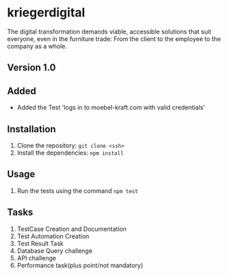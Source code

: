 # kriegerdigital
The digital transformation demands viable, accessible solutions that suit everyone, even in the furniture trade: From the client to the employee to the company as a whole. 

## Version 1.0
## Added
- Added the Test 'logs in to moebel-kraft.com with valid credentials' 

## Installation

1. Clone the repository: `git clone <ssh>`
2. Install the dependencies: `npm install`

## Usage

1. Run the tests using the command `npm test`

## Tasks

1. TestCase Creation and Documentation
2. Test Automation Creation
3. Test Result Task
4. Database Query challenge
5. API challenge
6. Performance task(plus point/not mandatory)
